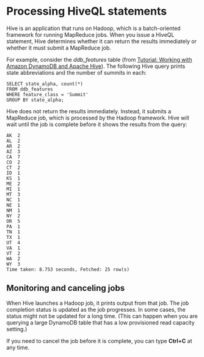 # Processing HiveQL statements<a name="EMRforDynamoDB.ProcessingHiveQL"></a>

Hive is an application that runs on Hadoop, which is a batch\-oriented framework for running MapReduce jobs\. When you issue a HiveQL statement, Hive determines whether it can return the results immediately or whether it must submit a MapReduce job\.

For example, consider the *ddb\_features* table \(from [Tutorial: Working with Amazon DynamoDB and Apache Hive](EMRforDynamoDB.Tutorial.md)\)\. The following Hive query prints state abbreviations and the number of summits in each:

```
SELECT state_alpha, count(*)
FROM ddb_features
WHERE feature_class = 'Summit'
GROUP BY state_alpha;
```

Hive does not return the results immediately\. Instead, it submits a MapReduce job, which is processed by the Hadoop framework\. Hive will wait until the job is complete before it shows the results from the query:

```
AK  2
AL  2
AR  2
AZ  3
CA  7
CO  2
CT  2
ID  1
KS  1
ME  2
MI  1
MT  3
NC  1
NE  1
NM  1
NY  2
OR  5
PA  1
TN  1
TX  1
UT  4
VA  1
VT  2
WA  2
WY  3
Time taken: 8.753 seconds, Fetched: 25 row(s)
```

## Monitoring and canceling jobs<a name="EMRforDynamoDB.MonitorAndCancelJob"></a>

When Hive launches a Hadoop job, it prints output from that job\. The job completion status is updated as the job progresses\. In some cases, the status might not be updated for a long time\. \(This can happen when you are querying a large DynamoDB table that has a low provisioned read capacity setting\.\)

If you need to cancel the job before it is complete, you can type **Ctrl\+C** at any time\.